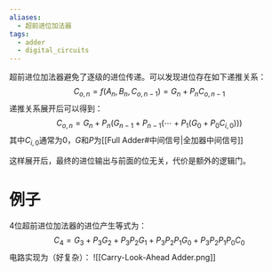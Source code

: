 ```yaml
---
aliases:
  - 超前进位加法器
tags:
  - adder
  - digital_circuits
---
```

超前进位加法器避免了逐级的进位传递。可以发现进位存在如下递推关系：
$$C_{o,n}=f(A_n,B_n,C_{o,n-1})=G_n+P_nC_{o,n-1}$$
递推关系展开后可以得到：
$$C_{o,n}=G_n+P_n\left(G_{n-1}+P_{n-1}\left(\cdots+P_1\left(G_0+P_0C_{i,0}\right)\right)\right)$$
其中$C_{i,0}$通常为$0$，$G$和$P$为[[Full Adder#中间信号|全加器中间信号]]

这样展开后，最终的进位输出与前面的位无关，代价是额外的逻辑门。

# 例子

4位超前进位加法器的进位产生等式为：
$$C_4=G_3+P_3G_2+P_3P_2G_1+P_3P_2P_1G_0+P_3P_2P_1P_0C_0$$
电路实现为（好复杂）：
![[Carry-Look-Ahead Adder.png]]
